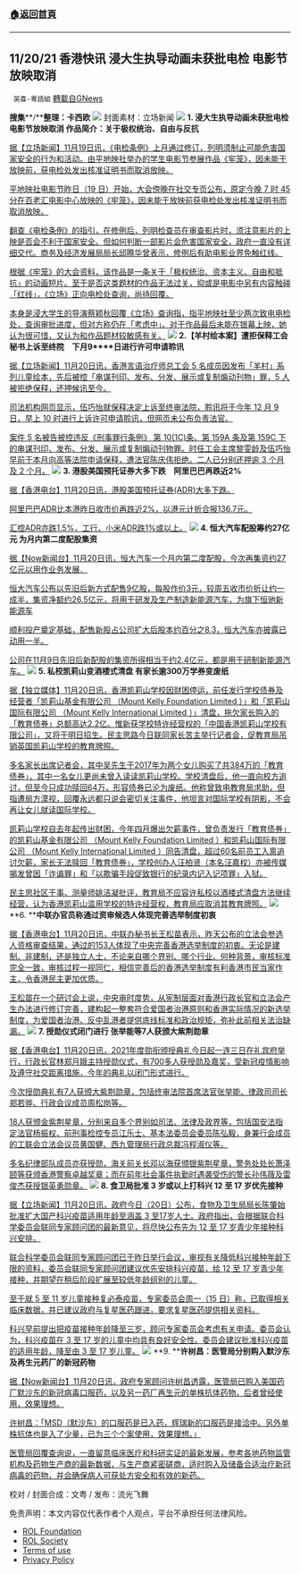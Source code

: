 ###  [:house:返回首頁](https://github.com/ourhimalayas/txt)
---


## 11/20/21 香港快讯 浸大生执导动画未获批电检 电影节放映取消
` 英喜-粵語組` [轉載自GNews](https://gnews.org/zh-hans/1680395/)

**搜集****/****整理：卡西欧**
![](https://assets.gnews.org/wp-content/uploads/2021/11/1120fenmian.jpg)
封面素材：立场新闻
![](https://assets.gnews.org/wp-content/uploads/2021/11/Screen-Shot-2021-11-20-at-8.39.21-AM.png)
**1. 浸大生执导动画未获批电检 电影节放映取消 作品简介：关于极权统治、自由与反抗**

[据【立场新闻】11月19日讯，《电检条例》上月通过修订，列明须制止可能危害国家安全的行为和活动。由平地映社举办的学生电影节参展作品《牢笼》，因未能于放映前，获电检处发出核准证明书而取消放映。](https://www.thestandnews.com/politics/浸大生執導動畫未獲批電檢-電影節放映取消-作品簡介關於極權統治自由與反抗)

[平地映社电影节昨日（19 日）开始，大会傍晚在社交专页公布，原定今晚 7 时 45 分在百老汇电影中心放映的《牢笼》，因未能于放映前获电检处发出核准证明书而取消放映。](https://www.thestandnews.com/politics/浸大生執導動畫未獲批電檢-電影節放映取消-作品簡介關於極權統治自由與反抗)

[翻查《电检条例》的指引，在修例后，列明检查员在审查影片时，须注意影片的上映是否会不利于国家安全。但如何判断一部影片会危害国家安全，政府一直没有详细交代。商务及经济发展局局长邱腾华曾表示，修例后有助电影业界免触红线。](https://www.thestandnews.com/politics/浸大生執導動畫未獲批電檢-電影節放映取消-作品簡介關於極權統治自由與反抗)

[根据《牢笼》的大会资料，该作品是一条关于「极权统治、资本主义、自由和抵抗」的动画短片。至于是否这类题材的作品无法过关，抑或是电影中另有内容触碰「红线」，《立场》正向电检处查询，尚待回覆。](https://www.thestandnews.com/politics/浸大生執導動畫未獲批電檢-電影節放映取消-作品簡介關於極權統治自由與反抗)

[本身是浸大学生的导演蔡颖秋回覆《立场》查询指，指平地映社至少两次致电电检处，查询审批进度，但对方称仍在「考虑中」。对于作品最后未能在银幕上映，她认为很可惜，又认为和作品题材较敏感有关。](https://www.thestandnews.com/politics/浸大生執導動畫未獲批電檢-電影節放映取消-作品簡介關於極權統治自由與反抗)
![](https://assets.gnews.org/wp-content/uploads/2021/11/Screen-Shot-2021-11-20-at-8.39.31-AM.png)
**2.****【羊村绘本案】遭拒保释工会秘书上诉至终院　下月****9****日进行许可申请聆讯**

[据【立场新闻】11月20日讯，香港言语治疗师总工会 5 名成员因发布「羊村」系列儿童绘本，先后被控「串谋刊印、发布、分发、展示或复制煽动刊物」罪，5 人被拒绝保释，还押候讯至今。](https://www.thestandnews.com/court/羊村繪本案遭拒保釋工會秘書上訴至終院-下月-9-日進行許可申請聆訊)

[司法机构网页显示，伍巧怡就保释决定上诉至终审法院，聆讯将于今年 12 月 9 日，早上 10 时进行上诉许可申请聆讯，但网页未公布负责法官。](https://www.thestandnews.com/court/羊村繪本案遭拒保釋工會秘書上訴至終院-下月-9-日進行許可申請聆訊)

[案件 5 名被告被控违反《刑事罪行条例》 第 10(1C)条、第 159A 条及第 159C 下的串谋刊印、发布、分发、展示或复制煽动刊物罪。时任工会主席黎雯龄及伍巧怡早前于本月向高等法院申请保释，遭法官陈庆伟拒绝。二人已分别还押逾 3 个月及 2 个月。](https://www.thestandnews.com/court/羊村繪本案遭拒保釋工會秘書上訴至終院-下月-9-日進行許可申請聆訊)
![](https://assets.gnews.org/wp-content/uploads/2021/11/Screen-Shot-2021-11-20-at-8.39.42-AM.png)
**3. ****港股美国预托证券大多下跌　阿里巴巴再跌近****2%**

[据【香港电台】11月20日讯，港股美国预托证券(ADR)大多下跌。](https://news.rthk.hk/rthk/ch/component/k2/1620675-20211120.htm?spTabChangeable=0)

[阿里巴巴ADR比本港昨日收市价再跌近2%，以港元计折合报136.7元。](https://news.rthk.hk/rthk/ch/component/k2/1620675-20211120.htm?spTabChangeable=0)

[汇控ADR亦跌1.5%，工行、小米ADR跌1%或以上。](https://news.rthk.hk/rthk/ch/component/k2/1620675-20211120.htm?spTabChangeable=0)
![](https://assets.gnews.org/wp-content/uploads/2021/11/Screen-Shot-2021-11-20-at-8.39.52-AM.png)
**4. 恒大汽车配股筹约27亿元 为月内第二度配股集资**

[据【Now新闻台】11月20日讯，恒大汽车一个月内第二度配股，今次再集资约27亿元以用作业务发展．](https://news.now.com/home/finance/player?newsId=457282)

[恒大汽车公布以先旧后新方式配售9亿股，每股作价3元，较周五收市价折让约一成半，集资净额约26.5亿元，将用于研发及生产制造新能源汽车，为旗下恒驰新能源车](https://news.now.com/home/finance/player?newsId=457282)

[顺利投产奠定基础，配售新股占公司扩大后股本约百分之8.3，恒大汽车亦披露已动用一半。](https://news.now.com/home/finance/player?newsId=457282)

[公司在11月9日先旧后新配股的集资所得相当于约2.4亿元，都是用于研制新能源汽车。](https://news.now.com/home/finance/player?newsId=457282)
![](https://assets.gnews.org/wp-content/uploads/2021/11/Screen-Shot-2021-11-20-at-8.40.01-AM.png)
**5. 私校凯莉山变酒楼式清盘 有家长逾300万学券变废纸**

[据【独立媒体】11月20日讯，香港凯莉山学校因财困停运，前任发行学校债券及经营者「凯莉山基金有限公司 （Mount Kelly Foundation Limited ）」和「凯莉山国际有限公司 （Mount Kelly International Limited ）」清盘，拖欠家长购入的「教育债券」总额高达2.2亿。惟新获学校特许经营权的「中国香港凯莉山学校有限公司」，又将于明日招生。民主思路今日联同家长苦主举行记者会，促教育局吊销英国凯莉山学校的教育牌照。](https://www.inmediahk.net/node/政經/私校凱莉山變酒樓式清盤-有家長逾300萬學券變廢紙)

[多名家长出席记者会，其中吴先生于2017年为两个女儿购买了共384万的「教育债券」，其中一名女儿更尚未曾入读读凯莉山学校。学校清盘后，他一直向校方追讨，但至今只成功赎回64万，形容债券已沦为废纸。他称曾致电教育局求助，但指遭局方漠视，回覆永远都只说会密切关注事件，他坦言对国际学校有阴影，不会再让女儿就读国际学校。](https://www.inmediahk.net/node/政經/私校凱莉山變酒樓式清盤-有家長逾300萬學券變廢紙)

[凯莉山学校自去年起传出财困，今年四月爆出欠薪事件，曾负责发行「教育债券」的凯莉山基金有限公司 （Mount Kelly Foundation Limited ）和凯莉山国际有限公司 （Mount Kelly International Limited ）同告清盘，超过60名前员工入禀追讨欠薪，家长无法赎回「教育债券」，学校创办人汪柏贤（本名汪嘉权）亦被传媒揭发曾因「诈谝罪」和「以欺骗手段促致银行的纪录内记入记项罪」入狱。](https://www.inmediahk.net/node/政經/私校凱莉山變酒樓式清盤-有家長逾300萬學券變廢紙)

[民主思社区干事、测量师姚洁凝批评，教育局不应容许私校以酒楼式清盘方法继续经营，认为香港凯莉山滥用学校的特许经营权，教育局应取消其教育牌照。](https://www.inmediahk.net/node/政經/私校凱莉山變酒樓式清盤-有家長逾300萬學券變廢紙)
![](https://assets.gnews.org/wp-content/uploads/2021/11/Screen-Shot-2021-11-20-at-8.40.10-AM.png)
**6. ****中联办官员称通过资审候选人体现完善选举制度初衷**

[据【香港电台】11月20日讯，中联办秘书长王松苗表示，昨天公布的立法会参选人资格审查结果，通过的153人体现了中央完善香港选举制度的初衷。无论是建制、非建制，还是独立人士，不论来自哪个界别、哪个行业、何种背景，审核标准完全一致，审核过程一视同仁，相信完善后的香港选举制度有利香港市民当家作主，令香港民主更加优质。](https://news.rthk.hk/rthk/ch/component/k2/1620702-20211120.htm?spTabChangeable=0)

[王松苗在一个研讨会上说，中央审时度势，从宪制层面对香港行政长官和立法会产生办法进行修订完善，建构起一整套符合爱国者治港原则和香港实际情况的新选举制度，为爱国者治港、反中乱港者提供底线标准和政治规矩，弥补此前相关法治缺漏。](https://news.rthk.hk/rthk/ch/component/k2/1620702-20211120.htm?spTabChangeable=0)
![](https://assets.gnews.org/wp-content/uploads/2021/11/Screen-Shot-2021-11-20-at-8.40.18-AM.png)
**7. 授勋仪式闭门进行 张举能等7人获颁大紫荆勋章**

[据【香港电台】11月20日讯，2021年度勋衔颁授典礼今日起一连三日在礼宾府举行，行政长官林郑月娥主持授勋仪式，有700多人获授勋及嘉奖，受新冠疫情影响及遵守社交距离措施，今年的典礼以闭门形式进行。](https://news.rthk.hk/rthk/ch/component/k2/1620733-20211120.htm?spTabChangeable=0)

[今次授勋典礼有7人获颁大紫荆勋章，包括终审法院首席法官张举能、律政司司长郑若骅、行政会议成员周松岗等。](https://news.rthk.hk/rthk/ch/component/k2/1620733-20211120.htm?spTabChangeable=0)

[18人获颁金紫荆星章，分别来自多个界别如司法、法律及政界等，包括国安法指定法官杨振权、前刑事检控专员江乐士、基本法委员会委员陈弘毅，身兼行会成员的工联会立法会议员黄国健、西九管理局行政总裁冯程淑仪等。](https://news.rthk.hk/rthk/ch/component/k2/1620733-20211120.htm?spTabChangeable=0)

[多名纪律部队成员亦获授勋，海关前关长邓以海获颁银紫荆星章，警务处处长萧泽颐等获颁香港警察卓越奖章；而在前年社会事件执勤时遇袭受伤的警长孙伟薇及雷俊杰获授银英勇勋章。](https://news.rthk.hk/rthk/ch/component/k2/1620733-20211120.htm?spTabChangeable=0)
![](https://assets.gnews.org/wp-content/uploads/2021/11/Screen-Shot-2021-11-20-at-8.40.28-AM.png)
**8. 食卫局批准 3 岁或以上打科兴 12 至 17 岁优先接种**

[据【立场新闻】11月20日讯，政府今日（20日）公布，食物及卫生局局长陈肇始批准扩大国产科兴疫苗适用年龄至涵盖 3 至17岁人士。政府指出，会根据联合科学委员会联同专家顾问团的最新意见，将尽快公布先为 12 至 17 岁青少年接种科兴安排。](https://www.thestandnews.com/society/食衛局批准-3-歲或以上打科興-12-至-17-歲優先接種)

[联合科学委员会联同专家顾问团已于昨日举行会议，审视有关降低科兴接种年龄下限的资料，委员会联同专家顾问团建议优先安排科兴疫苗，给 12 至 17 岁青少年接种，并期望在稍后阶段扩展至较低年龄组别的儿童。](https://www.thestandnews.com/society/食衛局批准-3-歲或以上打科興-12-至-17-歲優先接種)

[至于就 5 至 11 岁儿童接种复必泰疫苗，专家委员会周一（15 日）称，已取得相关临床数据，并已建议政府与复星医药跟进，要求复星医药提供相关资料。](https://www.thestandnews.com/society/食衛局批准-3-歲或以上打科興-12-至-17-歲優先接種)

[科兴早前提出把疫苗接种年龄降至三岁，顾问专家委员会考虑有关申请。委员会认为，科兴疫苗在 3 至 17 岁的儿童中均具有良好安全性。委员会建议批准科兴疫苗的适用年龄，降至由 3 至 17 岁儿童。](https://www.thestandnews.com/society/食衛局批准-3-歲或以上打科興-12-至-17-歲優先接種)
![](https://assets.gnews.org/wp-content/uploads/2021/11/Screen-Shot-2021-11-20-at-8.40.38-AM.png)
**9. ****许树昌：医管局分别购入默沙东及再生元药厂的新冠药物**

[据【Now新闻台】11月20日讯，政府专家顾问许树昌透露，医管局已购入美国药厂默沙东的新冠病毒口服药，以及另一药厂再生元的单株抗体药物，后者曾经使用，效果理想。](https://news.now.com/home/local/player?newsId=457264)

[许树昌：「MSD（默沙东）的口服药是已入药，辉瑞新的口服药是接洽中。另外单株抗体也是入了少量，已为三个个案使用，效果理想。」](https://news.now.com/home/local/player?newsId=457264)

[医管局回覆查询说，一直留意临床医疗和科研实证的最新发展，参考各地药物监管机构及药物生产商的最新数据，与生产商紧密磋商，适时购入及储备合适治疗新冠病毒的药物，并会确保病人可获处方安全和有效的新药。](https://news.now.com/home/local/player?newsId=457264)

校对 / 封面合成：文粤 / 发布：流光飞舞

 

免责声明：本文内容仅代表作者个人观点，平台不承担任何法律风险。

- [ROL Foundation](https://rolfoundation.org/)
- [ROL Society](https://rolsociety.org/)
- [Terms of use](https://gnews.org/terms-of-use-3/)
- [Privacy Policy](https://gnews.org/privacy-policy/)
